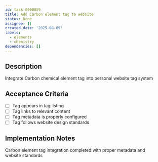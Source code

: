 ```yaml
---
id: task-0000059
title: Add Carbon element tag to website
status: Done
assignee: []
created_date: '2025-08-05'
labels:
  - elements
  - chemistry
dependencies: []
---
```


## Description

Integrate Carbon chemical element tag into personal website tag system

## Acceptance Criteria

- [ ] Tag appears in tag listing
- [ ] Tag links to relevant content
- [ ] Tag metadata is properly configured
- [ ] Tag follows website design standards

## Implementation Notes

Carbon element tag integration completed with proper metadata and website standards
